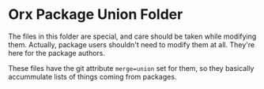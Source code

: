 Orx Package Union Folder
========================

The files in this folder are special, and care should be taken while modifying them. Actually, package users shouldn't need to modify them at all. They're here for the package authors.

These files have the git attribute `merge=union` set for them, so they basically accummulate lists of things coming from packages.